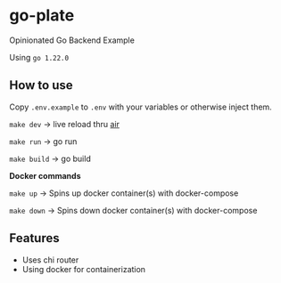 # go-plate

Opinionated Go Backend Example

Using `go 1.22.0`

## How to use

Copy `.env.example` to `.env` with your variables or otherwise inject them.

`make dev` -> live reload thru [air](https://github.com/air-verse/air)

`make run` -> go run

`make build` -> go build

**Docker commands**

`make up` -> Spins up docker container(s) with docker-compose

`make down` -> Spins down docker container(s) with docker-compose

## Features

- Uses chi router
- Using docker for containerization
